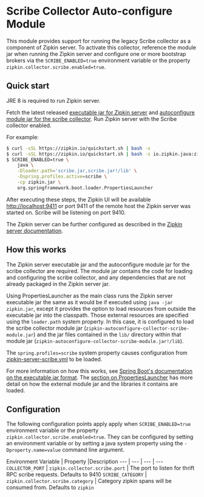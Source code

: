 # Scribe Collector Auto-configure Module

This module provides support for running the legacy Scribe collector as
a component of Zipkin server. To activate this collector, reference the
module jar when running the Zipkin server and configure one or more
bootstrap brokers via the `SCRIBE_ENABLED=true` environment variable or
the property `zipkin.collector.scribe.enabled=true`.

## Quick start

JRE 8 is required to run Zipkin server.

Fetch the latest released
[executable jar for Zipkin server](https://search.maven.org/remote_content?g=io.zipkin.java&a=zipkin-server&v=LATEST&c=exec)
and
[autoconfigure module jar for the scribe collector](https://search.maven.org/remote_content?g=io.zipkin.java&a=zipkin-autoconfigure-collector-scribe&v=LATEST&c=module).
Run Zipkin server with the Scribe collector enabled.

For example:

```bash
$ curl -sSL https://zipkin.io/quickstart.sh | bash -s
$ curl -sSL https://zipkin.io/quickstart.sh | bash -s io.zipkin.java:zipkin-autoconfigure-collector-scribe:LATEST:module scribe.jar
$ SCRIBE_ENABLED=true \
    java \
    -Dloader.path='scribe.jar,scribe.jar!/lib' \
    -Dspring.profiles.active=scribe \
    -cp zipkin.jar \
    org.springframework.boot.loader.PropertiesLauncher
```

After executing these steps, the Zipkin UI will be available
[http://localhost:9411](http://localhost:9411) or port 9411 of the remote
host the Zipkin server was started on. Scribe will be listening on port
9410.

The Zipkin server can be further configured as described in the
[Zipkin server documentation](../../zipkin-server/README.md).

## How this works

The Zipkin server executable jar and the autoconfigure module jar for the
scribe collector are required. The module jar contains the code for
loading and configuring the scribe collector, and any dependencies that
are not already packaged in the Zipkin server jar.

Using PropertiesLauncher as the main class runs the Zipkin server
executable jar the same as it would be if executed using `java -jar zipkin.jar`,
except it provides the option to load resources from outside the
executable jar into the classpath. Those external resources are specified
using the `loader.path` system property. In this case, it is configured
to load the scribe collector module jar (`zipkin-autoconfigure-collector-scribe-module.jar`)
and the jar files contained in the `lib/` directory within that module
jar (`zipkin-autoconfigure-collector-scribe-module.jar!/lib`).

The `spring.profiles=scribe` system property causes configuration from
[zipkin-server-scribe.yml](src/main/resources/zipkin-server-scribe.yml)
to be loaded.

For more information on how this works, see [Spring Boot's documentation on the executable jar
format](https://docs.spring.io/spring-boot/docs/current/reference/html/executable-jar.html). The
[section on PropertiesLauncher](https://docs.spring.io/spring-boot/docs/current/reference/html/executable-jar.html#executable-jar-property-launcher-features)
has more detail on how the external module jar and the libraries it contains are loaded.

## Configuration

The following configuration points apply apply when `SCRIBE_ENABLED=true`
environment variable or the property `zipkin.collector.scribe.enabled=true`.
They can be configured by setting an environment variable or by setting
a java system property using the `-Dproperty.name=value` command line
argument.

Environment Variable | Property |Description
--- | --- | --- | ---
`COLLECTOR_PORT` | `zipkin.collector.scribe.port` | The port to listen for thrift RPC scribe requests. Defaults to 9410
`SCRIBE_CATEGORY` | `zipkin.collector.scribe.category` | Category zipkin spans will be consumed from. Defaults to `zipkin`

